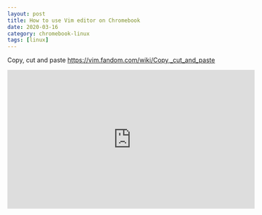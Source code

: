 ```yaml
---
layout: post
title: How to use Vim editor on Chromebook
date: 2020-03-16
category: chromebook-linux
tags: [linux]
---
```


Copy, cut and paste
https://vim.fandom.com/wiki/Copy,_cut_and_paste


<iframe width="560" height="315" src="https://www.youtube.com/embed/ggSyF1SVFr4" frameborder="0" allow="accelerometer; autoplay; encrypted-media; gyroscope; picture-in-picture" allowfullscreen></iframe>

